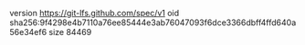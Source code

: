 version https://git-lfs.github.com/spec/v1
oid sha256:9f4298e4b7110a76ee85444e3ab76047093f6dce3366dbff4ffd640a56e34ef6
size 84469
